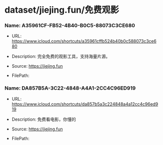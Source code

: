 # dataset/jiejing.fun/免费观影

### Name: A35961CF-FB52-4B40-B0C5-88073C3CE680

- URL: https://www.icloud.com/shortcuts/a35961cffb524b40b0c588073c3ce680

- Description: 完全免费的观影工具，支持海量片源。

- Source: https://jiejing.fun

- FilePath: 

### Name: DA857B5A-3C22-4848-A4A1-2CC4C96ED919

- URL: https://www.icloud.com/shortcuts/da857b5a3c224848a4a12cc4c96ed919

- Description: 免费看电影，你懂的

- Source: https://jiejing.fun

- FilePath: 

